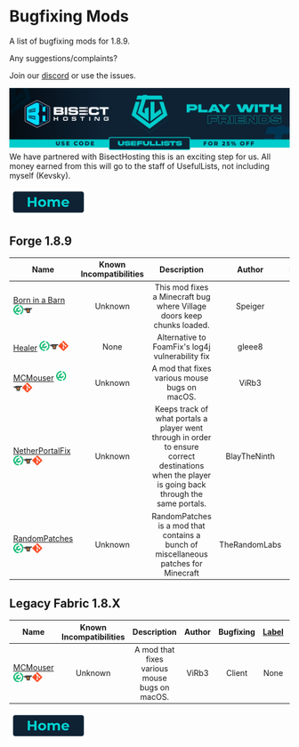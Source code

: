 # Bugfixing Mods

A list of bugfixing mods for 1.8.9.

Any suggestions/complaints?

Join our [discord](https://discord.gg/8nzHYhVUQS) or use the issues.

[![Bisect Hosting Image](https://raw.githubusercontent.com/TheUsefulLists/assets/main/Images/Promo.png)](https://bisecthosting.com/UsefulLists)
We have partnered with BisectHosting this is an exciting step for us. All money earned from this will go to the staff of UsefulLists, not including myself (Kevsky).

[![Home](https://raw.githubusercontent.com/TheUsefulLists/assets/main/Images/Buttons/Small/Home.png)](/README.md)

## Forge 1.8.9

| Name | Known Incompatibilities | Description | Author | Bugfixing | [Label](/README.md#labels) | License |
| --- | :---: | :---: | :---: | :---: | :---: | :---: |
| [Born in a Barn](https://modrinth.com/mod/born-in-a-barn) [![Modrinth Logo](https://raw.githubusercontent.com/TheUsefulLists/assets/main/Images/Platform_Icons/Modrinth.png)](https://modrinth.com/mod/born-in-a-barn)[![CurseForge Logo](https://raw.githubusercontent.com/TheUsefulLists/assets/main/Images/Platform_Icons/CurseForge.png)](https://www.curseforge.com/minecraft/mc-mods/born-in-a-barn) | Unknown | This mod fixes a Minecraft bug where Village doors keep chunks loaded. | Speiger | Server | None | [All Rights Reserved](/licenses/Licenses.md#all-rights-reserved)
| [Healer](https://modrinth.com/mod/healer) [![Modrinth Logo](https://raw.githubusercontent.com/TheUsefulLists/assets/main/Images/Platform_Icons/Modrinth.png)](https://modrinth.com/mod/healer)[![CurseForge Logo](https://raw.githubusercontent.com/TheUsefulLists/assets/main/Images/Platform_Icons/CurseForge.png)](https://www.curseforge.com/minecraft/mc-mods/healer)[![GitHub Logo](https://raw.githubusercontent.com/TheUsefulLists/assets/main/Images/Platform_Icons/Github.png)](https://github.com/Glease/Healer/) | None |  Alternative to FoamFix's log4j vulnerability fix | gleee8 | Both | None | [MIT](/licenses/Licenses.md#mit)
| [MCMouser](https://modrinth.com/mod/mcmouser) [![Modrinth Logo](https://raw.githubusercontent.com/TheUsefulLists/assets/main/Images/Platform_Icons/Modrinth.png)](https://modrinth.com/mod/mcmouser)[![CurseForge Logo](https://raw.githubusercontent.com/TheUsefulLists/assets/main/Images/Platform_Icons/CurseForge.png)](https://www.curseforge.com/minecraft/mc-mods/mcmouser)[![GitHub Logo](https://raw.githubusercontent.com/TheUsefulLists/assets/main/Images/Platform_Icons/Github.png)](https://github.com/MinecraftMachina/McMouser) | Unknown |  A mod that fixes various mouse bugs on macOS. | ViRb3 | Client | None | [All Rights Reserved](/licenses/Licenses.md#all-rights-reserved)
| [NetherPortalFix](https://modrinth.com/mod/netherportalfix) [![Modrinth Logo](https://raw.githubusercontent.com/TheUsefulLists/assets/main/Images/Platform_Icons/Modrinth.png)](https://modrinth.com/mod/netherportalfix)[![CurseForge Logo](https://raw.githubusercontent.com/TheUsefulLists/assets/main/Images/Platform_Icons/CurseForge.png)](https://www.curseforge.com/minecraft/mc-mods/netherportalfix)[![GitHub Logo](https://raw.githubusercontent.com/TheUsefulLists/assets/main/Images/Platform_Icons/Github.png)](https://github.com/TwelveIterationMods/NetherPortalFix)| Unknown | Keeps track of what portals a player went through in order to ensure correct destinations when the player is going back through the same portals. | BlayTheNinth | Server | None | [All Rights Reserved](/licenses/Licenses.md#all-rights-reserved)
| [RandomPatches](https://modrinth.com/mod/randompatches) [![Modrinth Logo](https://raw.githubusercontent.com/TheUsefulLists/assets/main/Images/Platform_Icons/Modrinth.png)](https://modrinth.com/mod/randompatches)[![CurseForge Logo](https://raw.githubusercontent.com/TheUsefulLists/assets/main/Images/Platform_Icons/CurseForge.png)](https://www.curseforge.com/minecraft/mc-mods/randompatches-forge)[![GitHub Logo](https://raw.githubusercontent.com/TheUsefulLists/assets/main/Images/Platform_Icons/Github.png)](https://github.com/TheRandomLabs/RandomPatches) | Unknown | RandomPatches is a mod that contains a bunch of miscellaneous patches for Minecraft | TheRandomLabs | Both | None | [MIT](/licenses/Licenses.md#mit)

## Legacy Fabric 1.8.X

| Name | Known Incompatibilities | Description | Author | Bugfixing | [Label](/README.md#labels) | License |
| --- | :---: | :---: | :---: | :---: | :---: | :---: |
| [MCMouser](https://modrinth.com/mod/mcmouser) [![Modrinth Logo](https://raw.githubusercontent.com/TheUsefulLists/assets/main/Images/Platform_Icons/Modrinth.png)](https://modrinth.com/mod/mcmouser)[![CurseForge Logo](https://raw.githubusercontent.com/TheUsefulLists/assets/main/Images/Platform_Icons/CurseForge.png)](https://www.curseforge.com/minecraft/mc-mods/mcmouser)[![GitHub Logo](https://raw.githubusercontent.com/TheUsefulLists/assets/main/Images/Platform_Icons/Github.png)](https://github.com/MinecraftMachina/McMouser) | Unknown |  A mod that fixes various mouse bugs on macOS. | ViRb3 | Client | None | [All Rights Reserved](/licenses/Licenses.md#all-rights-reserved)

[![Home](https://raw.githubusercontent.com/TheUsefulLists/assets/main/Images/Buttons/Small/Home.png)](/README.md)
